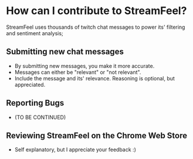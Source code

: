 # How can I contribute to StreamFeel?

StreamFeel uses thousands of twitch chat messages to power its' filtering and sentiment analysis; 

## Submitting new chat messages
* By submitting new messages, you make it more accurate.
* Messages can either be "relevant" or "not relevant".
* Include the message and its' relevance. Reasoning is optional, but appreciated.

## Reporting Bugs 
* (TO BE CONTINUED)

## Reviewing StreamFeel on the Chrome Web Store
* Self explanatory, but I appreciate your feedback :)




